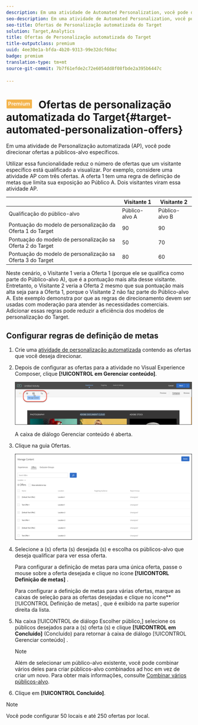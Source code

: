 ```yaml
---
description: Em uma atividade de Automated Personalization, você pode direcionar ofertas a públicos específicos.
seo-description: Em uma atividade de Automated Personalization, você pode direcionar ofertas a públicos específicos.
seo-title: Ofertas de Personalização automatizada do Target
solution: Target,Analytics
title: Ofertas de Personalização automatizada do Target
title-outputclass: premium
uuid: 4ee30e1a-bfda-4b20-9313-99e32dcf60ac
badge: premium
translation-type: tm+mt
source-git-commit: 7b7f61efde2c72e6054dd8f08fbde2a395b6447c

---
```



# ![PREMIUM](/help/assets/premium.png) Ofertas de personalização automatizada do Target{#target-automated-personalization-offers}

Em uma atividade de Personalização automatizada (AP), você pode direcionar ofertas a públicos-alvo específicos.

Utilizar essa funcionalidade reduz o número de ofertas que um visitante específico está qualificado a visualizar. Por exemplo, considere uma atividade AP com três ofertas. A oferta 1 tem uma regra de definição de metas que limita sua exposição ao Público A. Dois visitantes viram essa atividade AP.

|  | Visitante 1 | Visitante 2 |
|--- |--- |--- |
| Qualificação do público-alvo | Público-alvo A | Público-alvo B |
| Pontuação do modelo de personalização da Oferta 1 do Target | 90 | 90 |
| Pontuação do modelo de personalização sa Oferta 2 do Target | 50 | 70 |
| Pontuação do modelo de personalização sa Oferta 3 do Target | 80 | 60 |

Neste cenário, o Visitante 1 veria a Oferta 1 (porque ele se qualifica como parte do Público-alvo A), que é a pontuação mais alta desse visitante. Entretanto, o Visitante 2 veria a Oferta 2 mesmo que sua pontuação mais alta seja para a Oferta 1, porque o Visitante 2 não faz parte do Público-alvo A. Este exemplo demonstra por que as regras de direcionamento devem ser usadas com moderação para atender às necessidades comerciais. Adicionar essas regras pode reduzir a eficiência dos modelos de personalização do Target.

## Configurar regras de definição de metas

1. Crie uma [atividade de personalização automatizada](/help/c-activities/t-automated-personalization/create-ap-activity.md) contendo as ofertas que você deseja direcionar.
1. Depois de configurar as ofertas para a atividade no Visual Experience Composer, clique **[!UICONTROL em Gerenciar conteúdo]**.

   ![Gerenciar conteúdo](/help/c-activities/t-automated-personalization/assets/manage-content.png)

   A caixa de diálogo Gerenciar conteúdo é aberta.

1. Clique na guia Ofertas.

   ![Página de ofertas](/help/c-activities/t-automated-personalization/assets/manage-content-offers.png)

1. Selecione a (s) oferta (s) desejada (s) e escolha os públicos-alvo que deseja qualificar para ver essa oferta.

   Para configurar a definição de metas para uma única oferta, passe o mouse sobre a oferta desejada e clique no ícone **[!UICONTORL Definição de metas]** .

   Para configurar a definição de metas para várias ofertas, marque as caixas de seleção para as ofertas desejadas e clique no ícone**[!UICONTROL Definição de metas] , que é exibido na parte superior direita da lista.

1. Na caixa [!UICONTROL de diálogo Escolher público,] selecione os públicos desejados para a (s) oferta (s) e clique **[!UICONTROL em Concluído]** (Concluído) para retornar à caixa de diálogo [!UICONTROL Gerenciar conteúdo] .

   >[!NOTE]
   >
   >Além de selecionar um público-alvo existente, você pode combinar vários deles para criar públicos-alvo combinados ad hoc em vez de criar um novo. Para obter mais informações, consulte [Combinar vários públicos-alvo](../../c-target/combining-multiple-audiences.md#concept_A7386F1EA4394BD2AB72399C225981E5).

1. Clique em **[!UICONTROL Concluído]**.

>[!NOTE]
>
>Você pode configurar 50 locais e até 250 ofertas por local.
